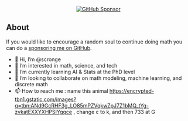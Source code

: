 <p align="center">
  <a href="https://github.com/sponsors/scronge/"><img alt="GitHub Sponsor" title="GitHub Sponsor" src="https://img.shields.io/static/v1?label=Sponsor&message=%E2%9D%A4&logo=GitHub&color=%23E05D44&style=for-the-badge"/></a>
</p>

## About
If you would like to encourage a random soul to continue doing math you can do a [sponsoring me on GitHub](https://github.com/sponsors/scronge/).

- 👋 Hi, I’m @scronge
- 👀 I’m interested in math, science, and tech
- 🌱 I’m currently learning AI & Stats at the PhD level
- 💞️ I’m looking to collaborate on math modeling, machine learning, and discrete math
- 📫 How to reach me : name this animal https://encrypted-tbn1.gstatic.com/images?q=tbn:ANd9GcRHF3g_LO85mPZVqkwZpJ7Z1bMQ_tYg-zvkatEXXYXHPSIYgqce , change c to k, and then 733 at G 

<!---
scronge/scronge is a ✨ special ✨ repository because its `README.md` (this file) appears on your GitHub profile.
You can click the Preview link to take a look at your changes.
--->
